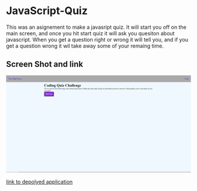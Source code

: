 # JavaScript-Quiz
This was an asignement to make a javasript quiz. It will start you off on the main screen, and once you hit
start quiz it will ask you quesiton about javascript. When you get a question right or wrong it will tell you, and 
if you get a question wrong it wil take away some of your remaing time.
## Screen Shot and link
!["screen shot"](https://github.com/jmangerino/JavaScript-Quiz/blob/main/assets/Screenshot%20javascript%20quiz.jpg)

[link to depolyed application](https://jmangerino.github.io/JavaScript-Quiz/)


